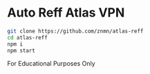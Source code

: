 # Auto Reff Atlas VPN

```bash
git clone https://github.com/znmn/atlas-reff
cd atlas-reff
npm i
npm start
```

For Educational Purposes Only
